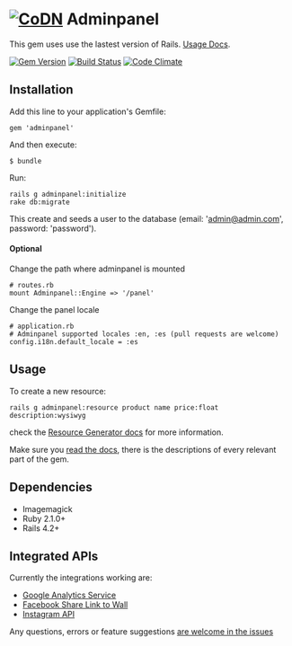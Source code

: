 # [![CoDN](http://cl.ly/image/130Q0E153d2G/codn180.png)](http://www.codn.mx "CoDN") Adminpanel

This gem uses use the lastest version of Rails. [Usage Docs](http://codn.github.io/adminpanel).

[![Gem Version](https://badge.fury.io/rb/adminpanel.svg)](http://badge.fury.io/rb/adminpanel)
[![Build Status](https://travis-ci.org/codn/adminpanel.svg?branch=master)](https://travis-ci.org/codn/adminpanel)
[![Code Climate](https://codeclimate.com/github/codn/adminpanel/badges/gpa.svg)](https://codeclimate.com/github/codn/adminpanel)
<!-- [![Dependency Status](https://gemnasium.com/codn/adminpanel.svg)](https://gemnasium.com/codn/adminpanel) -->
## Installation

Add this line to your application's Gemfile:

    gem 'adminpanel'

And then execute:

    $ bundle

Run:

    rails g adminpanel:initialize
    rake db:migrate
This create and seeds a user to the database (email: 'admin@admin.com', password: 'password').

#### Optional

Change the path where adminpanel is mounted

    # routes.rb
    mount Adminpanel::Engine => '/panel'

Change the panel locale

    # application.rb
    # Adminpanel supported locales :en, :es (pull requests are welcome)
    config.i18n.default_locale = :es

## Usage

To create a new resource:
```
rails g adminpanel:resource product name price:float description:wysiwyg
```
check the [Resource Generator docs](http://codn.github.io/adminpanel/generator/resource) for more information.

Make sure you [read the docs](http://codn.github.io/adminpanel), there is the descriptions of every relevant part of the gem.

## Dependencies

* Imagemagick
* Ruby 2.1.0+
* Rails 4.2+

## Integrated APIs

Currently the integrations working are:

* [Google Analytics Service](http://codn.github.io/adminpanel/module/google-analytics.html)
* [Facebook Share Link to Wall](http://codn.github.io/adminpanel/module/facebook)
* [Instagram API](http://codn.github.io/adminpanel/module/instagram)

Any questions, errors or feature suggestions [are welcome in the issues](https://github.com/codn/adminpanel/issues/new)
